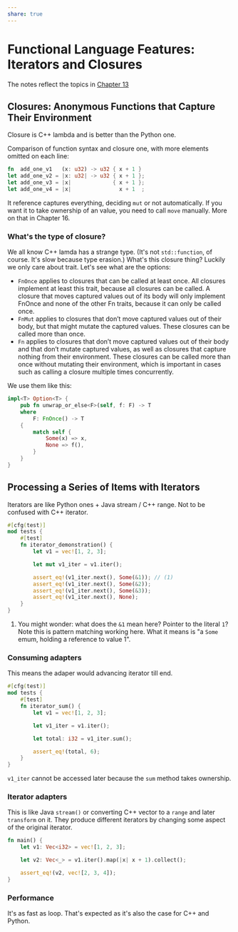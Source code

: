 ```yaml
---
share: true
---
```

# Functional Language Features: Iterators and Closures

The notes reflect the topics in
[Chapter 13](https://doc.rust-lang.org/book/ch13-00-functional-features.html)

## Closures: Anonymous Functions that Capture Their Environment

Closure is C++ lambda and is better than the Python one.

Comparison of function syntax and closure one, with more elements omitted on
each line:

```rust
fn  add_one_v1   (x: u32) -> u32 { x + 1 }
let add_one_v2 = |x: u32| -> u32 { x + 1 };
let add_one_v3 = |x|             { x + 1 };
let add_one_v4 = |x|               x + 1  ;
```

It reference captures everything, deciding `mut` or not automatically. If you
want it to take ownership of an value, you need to call `move` manually. More on
that in Chapter 16.

### What's the type of closure?

We all know C++ lamda has a strange type. (It's not `std::function`, of course.
It's slow because type erasion.) What's this closure thing? Luckily we only care
about trait. Let's see what are the options:

-   `FnOnce` applies to closures that can be called at least once. All closures
    implement at least this trait, because all closures can be called. A closure
    that moves captured values out of its body will only implement FnOnce and
    none of the other Fn traits, because it can only be called once.
-   `FnMut` applies to closures that don’t move captured values out of their
    body, but that might mutate the captured values. These closures can be
    called more than once.
-   `Fn` applies to closures that don’t move captured values out of their body
    and that don’t mutate captured values, as well as closures that capture
    nothing from their environment. These closures can be called more than once
    without mutating their environment, which is important in cases such as
    calling a closure multiple times concurrently.

We use them like this:

```rust
impl<T> Option<T> {
    pub fn unwrap_or_else<F>(self, f: F) -> T
    where
        F: FnOnce() -> T
    {
        match self {
            Some(x) => x,
            None => f(),
        }
    }
}
```

## Processing a Series of Items with Iterators

Iterators are like Python ones + Java stream / C++ range. Not to be confused
with C++ iterator.

```rust
#[cfg(test)]
mod tests {
    #[test]
    fn iterator_demonstration() {
        let v1 = vec![1, 2, 3];

        let mut v1_iter = v1.iter();

        assert_eq!(v1_iter.next(), Some(&1)); // (1)
        assert_eq!(v1_iter.next(), Some(&2));
        assert_eq!(v1_iter.next(), Some(&3));
        assert_eq!(v1_iter.next(), None);
    }
}
```

1. You might wonder: what does the `&1` mean here? Pointer to the literal `1`?
   Note this is pattern matching working here. What it means is "a `Some` emum,
   holding a reference to value 1".

### Consuming adapters

This means the adaper would advancing iterator till end.

```rust
#[cfg(test)]
mod tests {
    #[test]
    fn iterator_sum() {
        let v1 = vec![1, 2, 3];

        let v1_iter = v1.iter();

        let total: i32 = v1_iter.sum();

        assert_eq!(total, 6);
    }
}
```

`v1_iter` cannot be accessed later because the `sum` method takes ownership.

### Iterator adapters

This is like Java `stream()` or converting C++ vector to a `range` and later
`transform` on it. They produce different iterators by changing some aspect of
the original iterator.

```rust
fn main() {
    let v1: Vec<i32> = vec![1, 2, 3];

    let v2: Vec<_> = v1.iter().map(|x| x + 1).collect();

    assert_eq!(v2, vec![2, 3, 4]);
}

```

### Performance

It's as fast as loop. That's expected as it's also the case for C++ and Python.
